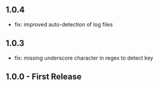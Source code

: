## 1.0.4

- fix: improved auto-detection of log files

## 1.0.3

- fix: missing underscore character in regex to detect key

## 1.0.0 - First Release